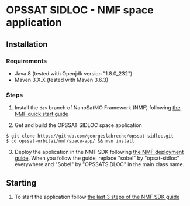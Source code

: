 # OPSSAT SIDLOC - NMF space application

## Installation

### Requirements
- Java 8 (tested with Openjdk version "1.8.0_232")
- Maven 3.X.X (tested with Maven 3.6.3)

### Steps
1. Install the `dev` branch of NanoSatMO Framework (NMF) following [the NMF quick start guide](https://nanosat-mo-framework.readthedocs.io/en/latest/quickstart.html)

2. Get and build the OPSSAT SIDLOC space application
```
$ git clone https://github.com/georgeslabreche/opssat-sidloc.git
$ cd opssat-orbitai/nmf/space-app/ && mvn install
```

3. Deploy the application in the NMF SDK following [the NMF deployment guide](https://nanosat-mo-framework.readthedocs.io/en/latest/apps/packaging.html). When you follow the guide, replace "sobel" by "opsat-sidloc" everywhere and "Sobel" by "OPSSATSIDLOC" in the main class name.

## Starting
1. To start the application follow [the last 3 steps of the NMF SDK guide](https://nanosat-mo-framework.readthedocs.io/en/latest/sdk.html#running-the-cubesat-simulator)

